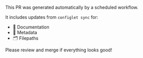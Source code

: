 This PR was generated automatically by a scheduled workflow.

It includes updates from `configlet sync` for:
- 📄 Documentation
- 🧭 Metadata
- 🗂️ Filepaths

Please review and merge if everything looks good!
